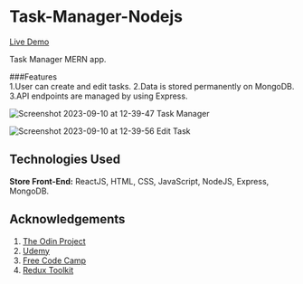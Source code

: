 ﻿# Task-Manager-Nodejs
  [Live Demo](https://task-manager-nodejs-9xm0.onrender.com/)

 Task Manager MERN app.

 ###Features<br>
 1.User can create and edit tasks.
 2.Data is stored permanently on MongoDB.
 3.API endpoints are managed by using Express.
 

![Screenshot 2023-09-10 at 12-39-47 Task Manager](https://github.com/Tarun-Sachan/redux-toolkit-Blog/assets/117214735/e92f3cc7-984e-4e9f-aa10-4774cc69f0f4)


![Screenshot 2023-09-10 at 12-39-56 Edit Task](https://github.com/Tarun-Sachan/redux-toolkit-Blog/assets/117214735/4f09e2a2-47ed-4710-8b84-52ca69ee38ba)



## Technologies Used

**Store Front-End:**  ReactJS, HTML, CSS, JavaScript, NodeJS, Express, MongoDB.


## Acknowledgements

 1. [The Odin Project](https://www.theodinproject.com/paths/full-stack-javascript/courses/intermediate-html-and-css)
 2. [Udemy](https://www.udemy.com/course/react-the-complete-guide-incl-redux/)
 3. [Free Code Camp](https://www.youtube.com/@freecodecamp)
 4. [Redux Toolkit](https://redux-toolkit.js.org/)

